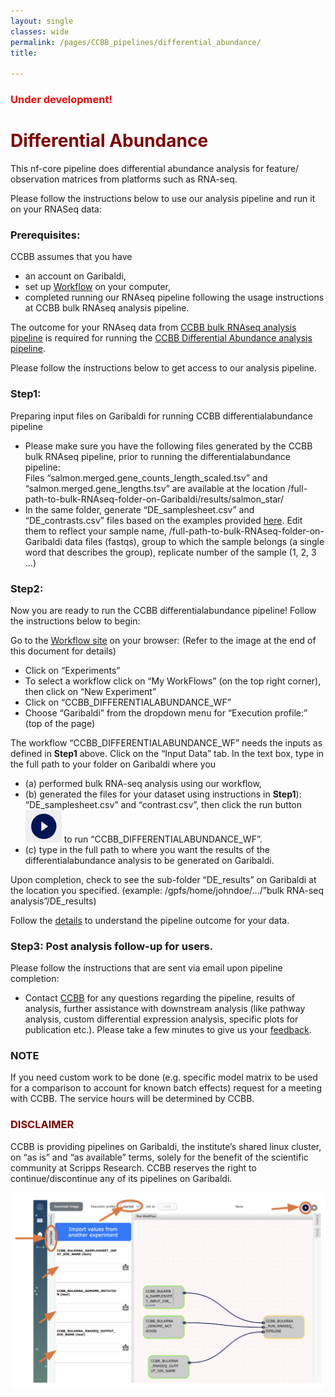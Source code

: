 ```yaml
--- 
layout: single
classes: wide
permalink: /pages/CCBB_pipelines/differential_abundance/
title:

---
```

### <span style="color: red;"> Under development! </span>

# <span style="color:maroon">Differential Abundance </span>
This nf-core pipeline does differential abundance analysis for feature/ observation matrices from platforms such as RNA-seq.

Please follow the instructions below to use our analysis pipeline and run it on your RNASeq data:  

### Prerequisites: 
CCBB assumes that you have 
* an account on Garibaldi,
* set up [Workflow](http://opaat.scripps.edu/) on your computer,
* completed running our RNAseq pipeline following the usage instructions at  CCBB bulk RNAseq analysis pipeline.  

The outcome for your RNAseq data from [CCBB bulk RNAseq analysis pipeline](https://scrippsccbb.github.io/CCBBwebsite/pages/tutorials/CCBB_BulkRNASeq_Pipeline_Usage/) is required for running the  [CCBB Differential Abundance analysis pipeline](https://scrippsccbb.github.io/CCBBwebsite/pages/tutorials/CCBB_DifferentialAbundanceAnalysis_Pipeline_Usage/).

Please follow the instructions below to get access to our analysis pipeline.

### Step1: 
Preparing input files on Garibaldi for running CCBB differentialabundance pipeline 
	
* Please make sure you have the following files generated by the CCBB bulk RNAseq pipeline, prior to running the differentialabundance pipeline:  
Files “salmon.merged.gene_counts_length_scaled.tsv” and “salmon.merged.gene_lengths.tsv” are available at the location /full-path-to-bulk-RNAseq-folder-on-Garibaldi/results/salmon_star/ 
* In the same folder, generate “DE_samplesheet.csv” and “DE_contrasts.csv” files based on the examples provided [here](https://docs.google.com/spreadsheets/d/157bvnW7UcOJsR3IxaIFKLGzqy4GICBtREwX4voo1i1Q/edit?usp=sharing). 
Edit them to reflect your sample name, /full-path-to-bulk-RNAseq-folder-on-Garibaldi data files (fastqs), group to which the sample belongs (a single word that describes the group), replicate number of the sample (1, 2, 3 …)

### Step2: 
Now you are ready to run the CCBB differentialabundance pipeline!
Follow the instructions below to begin:

Go to the [Workflow site](http://opaat.scripps.edu/workflow-project) on your browser:
(Refer to the image at the end of this document for details)
* Click on “Experiments”
* To select a workflow click on “My WorkFlows” (on the top right corner), then click on “New Experiment”
* Click on  “CCBB_DIFFERENTIALABUNDANCE_WF”
* Choose “Garibaldi” from the dropdown menu for “Execution profile:” (top of the page)

The workflow “CCBB_DIFFERENTIALABUNDANCE_WF” needs the inputs as defined in **Step1** above.
Click on the “Input Data” tab. In the text box, type in the full path to your folder on Garibaldi where you
* (a) performed bulk RNA-seq analysis using our workflow,
* (b) generated the files for your dataset using instructions in **Step1**): “DE_samplesheet.csv” and “contrast.csv”, then click the run button ![CCBB BULKRNASEQ PIPELINE WF_RUN](../assets/images/CCBB_BULKRNASEQ_WF_RUN_BUTTON.png) to run “CCBB_DIFFERENTIALABUNDANCE_WF”.
* (c) type in the full path to where you want the results of the differentialabundance analysis to be generated on Garibaldi.

Upon completion, check to see the sub-folder “DE_results” on Garibaldi at the location you specified. (example: /gpfs/home/johndoe/…/”bulk RNA-seq analysis”/DE_results)

Follow the [details](https://nf-co.re/differentialabundance/1.5.0/docs/output/) to understand the pipeline outcome for your data.

### Step3: Post analysis follow-up for users.
Please follow the instructions that are sent via email upon pipeline completion:

* Contact [CCBB](mailto:ccbb@scripps.edu) for any questions regarding the pipeline, results of analysis, further assistance with downstream analysis (like pathway analysis, custom differential expression analysis, specific plots for publication etc.).
Please take a few minutes to give us your [feedback](https://docs.google.com/forms/d/e/1FAIpQLSflup1jVY7lMb2CUaldWRHJQdGCBwwplTgEE3bZ5ktuq2IoqA/viewform).

### NOTE
If you need custom work to be done (e.g. specific model matrix to be used for a comparison to account for known batch effects) request for a meeting with CCBB. The service hours will be determined by CCBB.	

### <span style="color:maroon"> DISCLAIMER </span>
CCBB is providing pipelines on Garibaldi, the institute’s shared linux cluster, on “as is” and “as available” terms, solely for the benefit of the scientific community at Scripps Research. CCBB reserves the right to continue/discontinue any of its pipelines on Garibaldi.

![CCBB DIFFERENTIAL_ABUNDANCE PIPELINE WF](../assets/images/CCBB_DIFFERENTIAL_ABUNDANCE_PIPELINE_WF.png)


